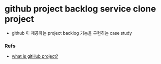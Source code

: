 # github project backlog service clone project

- github 이 제공하는 project backlog 기능을 구현하는 case study


### Refs

- [what is gitHub project?](https://docs.github.com/en/issues/planning-and-tracking-with-projects/learning-about-projects/about-projects)
